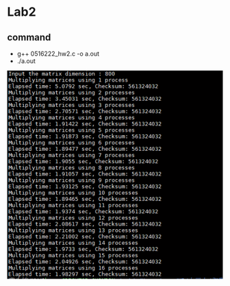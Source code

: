 # Lab2
## command
- g++ 0516222_hw2.c -o a.out
- ./a.out

![image](https://github.com/becca211137/operating_system/blob/master/lab2/result1.png)
